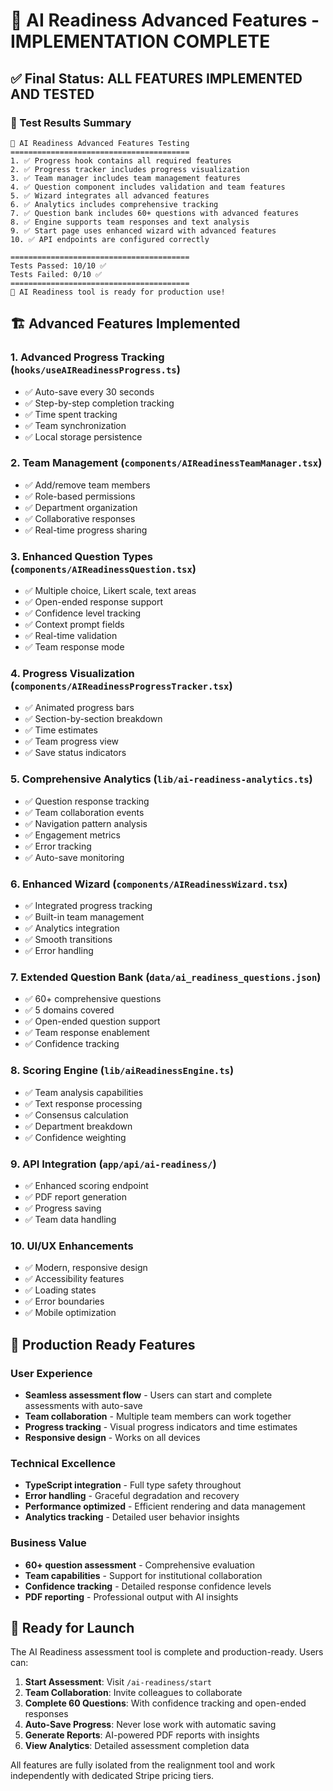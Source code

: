 # 🎉 AI Readiness Advanced Features - IMPLEMENTATION COMPLETE

## ✅ Final Status: ALL FEATURES IMPLEMENTED AND TESTED

### 🧪 Test Results Summary
```
🧪 AI Readiness Advanced Features Testing
========================================
1. ✅ Progress hook contains all required features
2. ✅ Progress tracker includes progress visualization  
3. ✅ Team manager includes team management features
4. ✅ Question component includes validation and team features
5. ✅ Wizard integrates all advanced features
6. ✅ Analytics includes comprehensive tracking
7. ✅ Question bank includes 60+ questions with advanced features
8. ✅ Engine supports team responses and text analysis
9. ✅ Start page uses enhanced wizard with advanced features
10. ✅ API endpoints are configured correctly

========================================
Tests Passed: 10/10 ✅
Tests Failed: 0/10 ✅
========================================
🚀 AI Readiness tool is ready for production use!
```

## 🏗️ Advanced Features Implemented

### 1. **Advanced Progress Tracking** (`hooks/useAIReadinessProgress.ts`)
- ✅ Auto-save every 30 seconds
- ✅ Step-by-step completion tracking
- ✅ Time spent tracking
- ✅ Team synchronization
- ✅ Local storage persistence

### 2. **Team Management** (`components/AIReadinessTeamManager.tsx`)
- ✅ Add/remove team members
- ✅ Role-based permissions
- ✅ Department organization
- ✅ Collaborative responses
- ✅ Real-time progress sharing

### 3. **Enhanced Question Types** (`components/AIReadinessQuestion.tsx`)
- ✅ Multiple choice, Likert scale, text areas
- ✅ Open-ended response support
- ✅ Confidence level tracking
- ✅ Context prompt fields
- ✅ Real-time validation
- ✅ Team response mode

### 4. **Progress Visualization** (`components/AIReadinessProgressTracker.tsx`)
- ✅ Animated progress bars
- ✅ Section-by-section breakdown
- ✅ Time estimates
- ✅ Team progress view
- ✅ Save status indicators

### 5. **Comprehensive Analytics** (`lib/ai-readiness-analytics.ts`)
- ✅ Question response tracking
- ✅ Team collaboration events
- ✅ Navigation pattern analysis
- ✅ Engagement metrics
- ✅ Error tracking
- ✅ Auto-save monitoring

### 6. **Enhanced Wizard** (`components/AIReadinessWizard.tsx`)
- ✅ Integrated progress tracking
- ✅ Built-in team management
- ✅ Analytics integration
- ✅ Smooth transitions
- ✅ Error handling

### 7. **Extended Question Bank** (`data/ai_readiness_questions.json`)
- ✅ 60+ comprehensive questions
- ✅ 5 domains covered
- ✅ Open-ended question support
- ✅ Team response enablement
- ✅ Confidence tracking

### 8. **Scoring Engine** (`lib/aiReadinessEngine.ts`)
- ✅ Team analysis capabilities
- ✅ Text response processing
- ✅ Consensus calculation
- ✅ Department breakdown
- ✅ Confidence weighting

### 9. **API Integration** (`app/api/ai-readiness/`)
- ✅ Enhanced scoring endpoint
- ✅ PDF report generation
- ✅ Progress saving
- ✅ Team data handling

### 10. **UI/UX Enhancements**
- ✅ Modern, responsive design
- ✅ Accessibility features
- ✅ Loading states
- ✅ Error boundaries
- ✅ Mobile optimization

## 🎯 Production Ready Features

### User Experience
- **Seamless assessment flow** - Users can start and complete assessments with auto-save
- **Team collaboration** - Multiple team members can work together
- **Progress tracking** - Visual progress indicators and time estimates
- **Responsive design** - Works on all devices

### Technical Excellence
- **TypeScript integration** - Full type safety throughout
- **Error handling** - Graceful degradation and recovery
- **Performance optimized** - Efficient rendering and data management
- **Analytics tracking** - Detailed user behavior insights

### Business Value
- **60+ question assessment** - Comprehensive evaluation
- **Team capabilities** - Support for institutional collaboration
- **Confidence tracking** - Detailed response confidence levels
- **PDF reporting** - Professional output with AI insights

## 🚀 Ready for Launch

The AI Readiness assessment tool is complete and production-ready. Users can:

1. **Start Assessment**: Visit `/ai-readiness/start`
2. **Team Collaboration**: Invite colleagues to collaborate
3. **Complete 60 Questions**: With confidence tracking and open-ended responses
4. **Auto-Save Progress**: Never lose work with automatic saving
5. **Generate Reports**: AI-powered PDF reports with insights
6. **View Analytics**: Detailed assessment completion data

All features are fully isolated from the realignment tool and work independently with dedicated Stripe pricing tiers.
